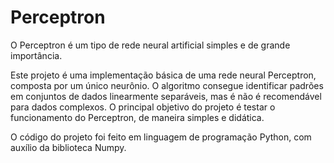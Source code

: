# Perceptron

O Perceptron é um tipo de rede neural artificial simples e de grande importância.

Este projeto é uma implementação básica de uma rede neural Perceptron, composta por um único neurônio. O algoritmo consegue identificar padrões em conjuntos de dados linearmente separáveis, mas é não é recomendável para dados complexos. O principal objetivo do projeto é testar o funcionamento do Perceptron, de maneira simples e didática.

O código do projeto foi feito em linguagem de programação Python, com auxílio da biblioteca Numpy.
